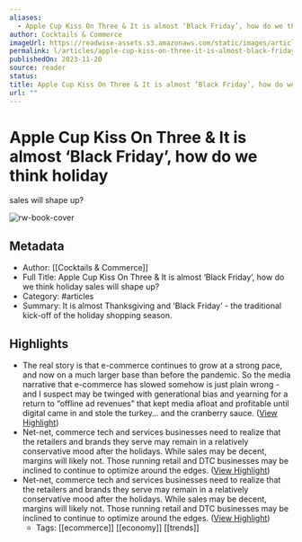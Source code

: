```yaml
---
aliases:
  - Apple Cup Kiss On Three & It is almost ‘Black Friday’, how do we think holiday
author: Cocktails & Commerce
imageUrl: https://readwise-assets.s3.amazonaws.com/static/images/article0.00998d930354.png
permalink: l/articles/apple-cup-kiss-on-three-it-is-almost-black-friday-how-do-we-think-holiday-sales-will-shape-up
publishedOn: 2023-11-20
source: reader
status: 
title: Apple Cup Kiss On Three & It is almost ‘Black Friday’, how do we think holiday
url: ""
---
```

# Apple Cup Kiss On Three & It is almost ‘Black Friday’, how do we think holiday

 sales will shape up?

![rw-book-cover](https://readwise-assets.s3.amazonaws.com/static/images/article0.00998d930354.png)

## Metadata

- Author: [[Cocktails & Commerce]]
- Full Title: Apple Cup Kiss On Three & It is almost ‘Black Friday’, how do we think holiday
 sales will shape up?
- Category: #articles
- Summary: It is almost Thanksgiving and ‘Black Friday’ - the traditional kick-off of the holiday shopping season.

## Highlights

- The real story is that e-commerce continues to grow at a strong pace, and now on a much larger base than before the pandemic. So the media narrative that e-commerce has slowed somehow is just plain wrong - and I suspect may be twinged with generational bias and yearning for a return to “offline ad revenues” that kept media afloat and profitable until digital came in and stole the turkey… and the cranberry sauce. ([View Highlight](https://read.readwise.io/read/01hfrtfjqn3fmdt705er7zv0be))
- Net-net, commerce tech and services businesses need to realize that the retailers and brands they serve may remain in a relatively conservative mood after the holidays. While sales may be decent, margins will likely not. Those running retail and DTC businesses may be inclined to continue to optimize around the edges. ([View Highlight](https://read.readwise.io/read/01hfrthnhakzzj4mg8bcpvjhea))
- Net-net, commerce tech and services businesses need to realize that the retailers and brands they serve may remain in a relatively conservative mood after the holidays. While sales may be decent, margins will likely not. Those running retail and DTC businesses may be inclined to continue to optimize around the edges. ([View Highlight](https://read.readwise.io/read/01hfrtj6xtjsr6dhrywkbwryw7))
    - Tags: [[ecommerce]] [[economy]] [[trends]]
